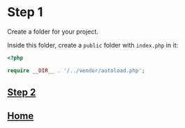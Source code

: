# Step 1

Create a folder for your project.

Inside this folder, create a `public` folder with `index.php` in it:

```php
<?php

require __DIR__ . '/../vendor/autoload.php';
```

## [Step 2](/step-2.md)

## [Home](/README.md#Steps)